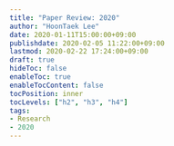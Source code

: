 ```yaml
---
title: "Paper Review: 2020"
author: "HoonTaek Lee"
date: 2020-01-11T15:00:00+09:00
publishdate: 2020-02-05 11:22:00+09:00
lastmod: 2020-02-22 17:24:00+09:00
draft: true
hideToc: false
enableToc: true
enableTocContent: false
tocPosition: inner
tocLevels: ["h2", "h3", "h4"]
tags:
- Research
- 2020
---
```

